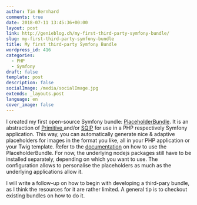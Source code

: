 ```yaml
---
author: Tim Bernhard
comments: true
date: 2018-07-11 13:45:36+00:00
layout: post
link: http://genieblog.ch/my-first-third-party-symfony-bundle/
slug: my-first-third-party-symfony-bundle
title: My first third-party Symfony Bundle
wordpress_id: 416
categories:
  - PHP
  - Symfony
draft: false
template: post
description: false
socialImage: /media/socialImage.jpg
extends: _layouts.post
language: en
cover_image: false
---
```


I created my first open-source Symfony bundle: [PlaceholderBundle](https://github.com/BernhardWebstudio/PlaceholderBundle). It is an abstraction of [Primitive ](https://github.com/fogleman/primitive) and/or [SQIP](https://github.com/technopagan/sqip/blob/master/README.md) for use in a PHP respectively Symfony application.
This way, you can automatically generate nice & adaptive placeholders for images in the format you like, all in your PHP application or your Twig template.
Refer to the [documentation](https://github.com/BernhardWebstudio/PlaceholderBundle/blob/master/README.md) on how to use the PlaceholderBundle.
For now, the underlying nodejs packages still have to be installed separately, depending on which you want to use.
The configuration allows to personalise the placeholders as much as the underlying applications allow it.

I will write a follow-up on how to begin with developing a third-pary bundle, as I think the resources for it are rather limited.
A general tip is to checkout existing bundles on how to do it.

